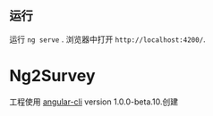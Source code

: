 

## 运行
运行 `ng serve` . 浏览器中打开 `http://localhost:4200/`. 

# Ng2Survey

工程使用 [angular-cli](https://github.com/angular/angular-cli) version 1.0.0-beta.10.创建

 
